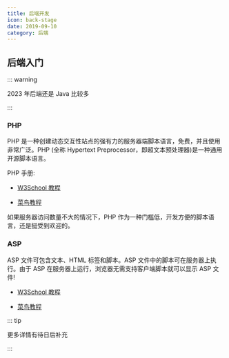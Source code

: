 ```yaml
---
title: 后端开发
icon: back-stage
date: 2019-09-10
category: 后端
---
```


## 后端入门

::: warning

2023 年后端还是 Java 比较多

:::

### PHP

PHP 是一种创建动态交互性站点的强有力的服务器端脚本语言，免费，并且使用非常广泛。PHP (全称 Hypertext Preprocessor，即超文本预处理器)是一种通用开源脚本语言。

PHP 手册:

- [W3School 教程](http://www.w3school.com.cn/php/index.asp)

- [菜鸟教程](https://www.runoob.com/php/php-tutorial.html)

如果服务器访问数量不大的情况下，PHP 作为一种门槛低，开发方便的脚本语言，还是挺受到欢迎的。

### ASP

ASP 文件可包含文本、HTML 标签和脚本。ASP 文件中的脚本可在服务器上执行。由于 ASP 在服务器上运行，浏览器无需支持客户端脚本就可以显示 ASP 文件!

- [W3School 教程](http://www.w3school.com.cn/asp/index.asp)

- [菜鸟教程](https://www.runoob.com/asp/asp-tutorial.html)

::: tip

更多详情有待日后补充

:::
